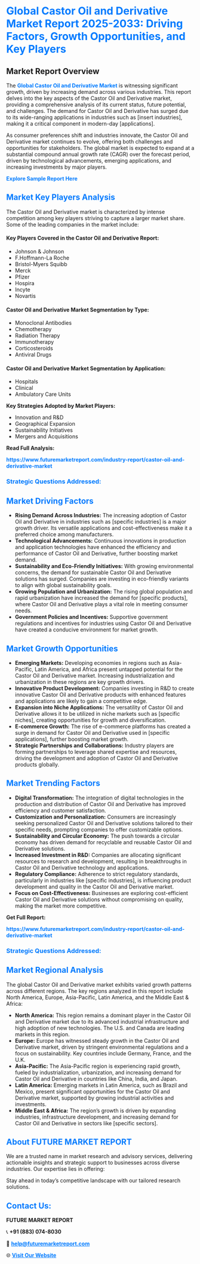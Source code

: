 <h1 style="color: #007BFF;">Global Castor Oil and Derivative Market Report 2025-2033: Driving Factors, Growth Opportunities, and Key Players</h1>

<section id="overview">
<h2>Market Report Overview</h2>
<p>The <a href="https://www.futuremarketreport.com/industry-report/castor-oil-and-derivative-market" style="color: #007BFF; text-decoration: none;"><strong>Global Castor Oil and Derivative Market</strong></a> is witnessing significant growth, driven by increasing demand across various industries. This report delves into the key aspects of the Castor Oil and Derivative market, providing a comprehensive analysis of its current status, future potential, and challenges. The demand for Castor Oil and Derivative has surged due to its wide-ranging applications in industries such as [insert industries], making it a critical component in modern-day [applications].</p>
<p>As consumer preferences shift and industries innovate, the Castor Oil and Derivative market continues to evolve, offering both challenges and opportunities for stakeholders. The global market is expected to expand at a substantial compound annual growth rate (CAGR) over the forecast period, driven by technological advancements, emerging applications, and increasing investments by major players.</p>
</section>

<section id="overview">
<p><a href="https://www.futuremarketreport.com/request-sample/reportId=34110" style="color: #007BFF; text-decoration: none;"><strong>Explore Sample Report Here</strong></a></p>
</section>

<section id="key-players">
<h2 style="color: #007BFF;">Market Key Players Analysis</h2>
<p>The Castor Oil and Derivative market is characterized by intense competition among key players striving to capture a larger market share. Some of the leading companies in the market include:</p>
<h4>Key Players Covered in the Castor Oil and Derivative Report:</h4>
<ul><li>Johnson &amp; Johnson</li><li>F.Hoffmann-La Roche</li><li>Bristol-Myers Squibb</li><li>Merck</li><li>Pfizer</li><li>Hospira</li><li>Incyte</li><li>Novartis</li></ul>
<h4>Castor Oil and Derivative Market Segmentation by Type:</h4>
<ul><li>Monoclonal Antibodies</li><li>Chemotherapy</li><li>Radiation Therapy</li><li>Immunotherapy</li><li>Corticosteroids</li><li>Antiviral Drugs</li></ul>

<h4>Castor Oil and Derivative Market Segmentation by Application:</h4>
<ul><li>Hospitals</li><li>Clinical</li><li>Ambulatory Care Units</li></ul>
<p><strong>Key Strategies Adopted by Market Players:</strong></p>
<ul>
<li>Innovation and R&D</li>
<li>Geographical Expansion</li>
<li>Sustainability Initiatives</li>
<li>Mergers and Acquisitions</li>
</ul>
</section>

<section>
<p><strong>Read Full Analysis: </strong></p><a href="https://www.futuremarketreport.com/industry-report/castor-oil-and-derivative-market" style="color: #007BFF; text-decoration: none;"><strong>https://www.futuremarketreport.com/industry-report/castor-oil-and-derivative-market</strong></a>
<h3 style="color: #007BFF;">Strategic Questions Addressed:</h3>
</section>

<section id="driving-factors">
<h2 style="color: #007BFF;">Market Driving Factors</h2>
<ul>
<li><strong>Rising Demand Across Industries:</strong> The increasing adoption of Castor Oil and Derivative in industries such as [specific industries] is a major growth driver. Its versatile applications and cost-effectiveness make it a preferred choice among manufacturers.</li>
<li><strong>Technological Advancements:</strong> Continuous innovations in production and application technologies have enhanced the efficiency and performance of Castor Oil and Derivative, further boosting market demand.</li>
<li><strong>Sustainability and Eco-Friendly Initiatives:</strong> With growing environmental concerns, the demand for sustainable Castor Oil and Derivative solutions has surged. Companies are investing in eco-friendly variants to align with global sustainability goals.</li>
<li><strong>Growing Population and Urbanization:</strong> The rising global population and rapid urbanization have increased the demand for [specific products], where Castor Oil and Derivative plays a vital role in meeting consumer needs.</li>
<li><strong>Government Policies and Incentives:</strong> Supportive government regulations and incentives for industries using Castor Oil and Derivative have created a conducive environment for market growth.</li>
</ul>
</section>

<section id="growth-opportunities">
<h2 style="color: #007BFF;">Market Growth Opportunities</h2>
<ul>
<li><strong>Emerging Markets:</strong> Developing economies in regions such as Asia-Pacific, Latin America, and Africa present untapped potential for the Castor Oil and Derivative market. Increasing industrialization and urbanization in these regions are key growth drivers.</li>
<li><strong>Innovative Product Development:</strong> Companies investing in R&D to create innovative Castor Oil and Derivative products with enhanced features and applications are likely to gain a competitive edge.</li>
<li><strong>Expansion into Niche Applications:</strong> The versatility of Castor Oil and Derivative allows it to be utilized in niche markets such as [specific niches], creating opportunities for growth and diversification.</li>
<li><strong>E-commerce Growth:</strong> The rise of e-commerce platforms has created a surge in demand for Castor Oil and Derivative used in [specific applications], further boosting market growth.</li>
<li><strong>Strategic Partnerships and Collaborations:</strong> Industry players are forming partnerships to leverage shared expertise and resources, driving the development and adoption of Castor Oil and Derivative products globally.</li>
</ul>
</section>

<section id="trending-factors">
<h2 style="color: #007BFF;">Market Trending Factors</h2>
<ul>
<li><strong>Digital Transformation:</strong> The integration of digital technologies in the production and distribution of Castor Oil and Derivative has improved efficiency and customer satisfaction.</li>
<li><strong>Customization and Personalization:</strong> Consumers are increasingly seeking personalized Castor Oil and Derivative solutions tailored to their specific needs, prompting companies to offer customizable options.</li>
<li><strong>Sustainability and Circular Economy:</strong> The push towards a circular economy has driven demand for recyclable and reusable Castor Oil and Derivative solutions.</li>
<li><strong>Increased Investment in R&D:</strong> Companies are allocating significant resources to research and development, resulting in breakthroughs in Castor Oil and Derivative technology and applications.</li>
<li><strong>Regulatory Compliance:</strong> Adherence to strict regulatory standards, particularly in industries like [specific industries], is influencing product development and quality in the Castor Oil and Derivative market.</li>
<li><strong>Focus on Cost-Effectiveness:</strong> Businesses are exploring cost-efficient Castor Oil and Derivative solutions without compromising on quality, making the market more competitive.</li>
</ul>
</section>

<section>
<p><strong>Get Full Report: </strong></p><a href="https://www.futuremarketreport.com/industry-report/castor-oil-and-derivative-market" style="color: #007BFF; text-decoration: none;"><strong>https://www.futuremarketreport.com/industry-report/castor-oil-and-derivative-market</strong></a>
<h3 style="color: #007BFF;">Strategic Questions Addressed:</h3>
</section>


<section id="regional-analysis">
<h2 style="color: #007BFF;">Market Regional Analysis</h2>
<p>The global Castor Oil and Derivative market exhibits varied growth patterns across different regions. The key regions analyzed in this report include North America, Europe, Asia-Pacific, Latin America, and the Middle East & Africa:</p>
<ul>
<li><strong>North America:</strong> This region remains a dominant player in the Castor Oil and Derivative market due to its advanced industrial infrastructure and high adoption of new technologies. The U.S. and Canada are leading markets in this region.</li>
<li><strong>Europe:</strong> Europe has witnessed steady growth in the Castor Oil and Derivative market, driven by stringent environmental regulations and a focus on sustainability. Key countries include Germany, France, and the U.K.</li>
<li><strong>Asia-Pacific:</strong> The Asia-Pacific region is experiencing rapid growth, fueled by industrialization, urbanization, and increasing demand for Castor Oil and Derivative in countries like China, India, and Japan.</li>
<li><strong>Latin America:</strong> Emerging markets in Latin America, such as Brazil and Mexico, present significant opportunities for the Castor Oil and Derivative market, supported by growing industrial activities and investments.</li>
<li><strong>Middle East & Africa:</strong> The region’s growth is driven by expanding industries, infrastructure development, and increasing demand for Castor Oil and Derivative in sectors like [specific sectors].</li>
</ul>
</section>

<footer>
<h2 style="color: #007BFF;">About FUTURE MARKET REPORT</h2>
<p>We are a trusted name in market research and advisory services, delivering actionable insights and strategic support to businesses across diverse industries. Our expertise lies in offering:</p>

<p>Stay ahead in today’s competitive landscape with our tailored research solutions.</p>

<h2 style="color: #007BFF;">Contact Us:</h2>
<p><strong>FUTURE MARKET REPORT</strong></p>
<p>📞 <strong>+91 (883) 074-8030</strong></p>
<p>📧 <strong><a href="mailto:help@futuremarketreport.com" style="color: #007BFF;">help@futuremarketreport.com</a></strong></p>
<p>🌐 <strong><a href="https://www.futuremarketreport.com/" style="color: #007BFF;">Visit Our Website</a></strong></p>
</footer>